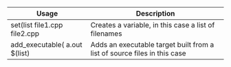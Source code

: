 | Usage  | Description |
| ------------- | ------------- |
| set(list file1.cpp file2.cpp  | Creates a variable, in this case a list of filenames  |
| add_executable( a.out $(list)  | Adds an executable target built from a list of source files in this case |
